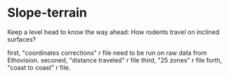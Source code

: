 # Slope-terrain
Keep a level head to know the way ahead:  How rodents travel on inclined surfaces?

first, "coordinates corrections" r file need to be run on raw data from Ethovision.
seconed, "distance traveled" r file
third, "25 zones" r file
forth, "coast to coast" r file.
